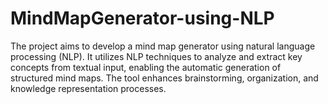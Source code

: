 # MindMapGenerator-using-NLP
The project aims to develop a mind map generator using natural language processing (NLP). It utilizes NLP techniques to analyze and extract key concepts from textual input, enabling the automatic generation of structured mind maps. The tool enhances brainstorming, organization, and knowledge representation processes.
